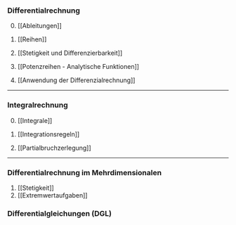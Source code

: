 ### Differentialrechnung

0. [[Ableitungen]]

2. [[Reihen]]

3. [[Stetigkeit und Differenzierbarkeit]]

4. [[Potenzreihen - Analytische Funktionen]]

5. [[Anwendung der Differenzialrechnung]] 

---

### Integralrechnung

0. [[Integrale]]

1. [[Integrationsregeln]]

2. [[Partialbruchzerlegung]]

---

### Differentialrechnung im Mehrdimensionalen

1. [[Stetigkeit]]
2. [[Extremwertaufgaben]]

### Differentialgleichungen (DGL)
